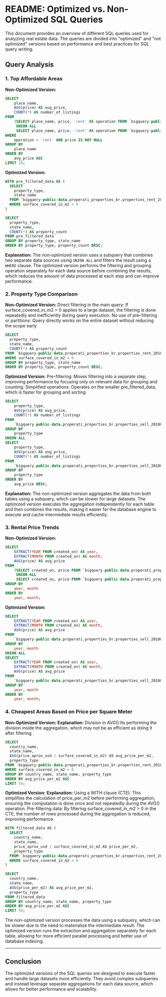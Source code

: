 # README: Optimized vs. Non-Optimized SQL Queries

This document provides an overview of different SQL queries used for analyzing real estate data. The queries are divided into "optimized" and "not optimized" versions based on performance and best practices for SQL query writing.

## Query Analysis

### 1. Top Affordable Areas

**Non-Optimized Version:**
```sql
SELECT  
    place_name,
    AVG(price) AS avg_price,
    COUNT(*) AS number_of_listings
FROM 
    (SELECT place_name, price, 'rent' AS operation FROM `bigquery-public-data.properati_properties_br.properties_rent_201801`
     UNION ALL
     SELECT place_name, price, 'rent' AS operation FROM `bigquery-public-data.properati_properties_br.properties_rent_201802`) AS all_properties
WHERE 
    operation = 'rent' AND price IS NOT NULL
GROUP BY 
    place_name
ORDER BY 
    avg_price ASC
LIMIT 10;
```

**Optimized Version:**

```sql
WITH pre_filtered_data AS (
  SELECT 
    property_type,
    state_name
  FROM `bigquery-public-data.properati_properties_br.properties_rent_201802`
  WHERE surface_covered_in_m2 > 0
)

SELECT 
  property_type,
  state_name,
  COUNT(*) AS property_count
FROM pre_filtered_data
GROUP BY property_type, state_name
ORDER BY property_type, property_count DESC;

```

**Explanation:** 
The non-optimized version uses a subquery that combines two separate data sources using `UNION ALL` and filters the result using a `WHERE` clause. The optimized version performs the filtering and grouping operation separately for each data source before combining the results, which reduces the amount of data processed at each step and can improve performance.

### 2. Property Type Comparison

**Non-Optimized Version:**
    Direct filtering in the main query:
    If surface_covered_in_m2 > 0 applies to a large dataset, the filtering is done repeatedly and inefficiently during query execution.
    No use of pre-filtering or partitions:
    Query directly works on the entire dataset without reducing the scope early
```sql
SELECT 
  property_type,
  state_name,
  COUNT(*) AS property_count
FROM `bigquery-public-data.properati_properties_br.properties_rent_201802`
WHERE surface_covered_in_m2 > 0
GROUP BY property_type, state_name
ORDER BY property_type, property_count DESC;

```

**Optimized Version:**
    Pre-filtering:
    Moves filtering into a separate step, improving performance by focusing only on relevant data for grouping and counting.
    Simplified operations:
    Operates on the smaller pre_filtered_data, which is faster for grouping and sorting
```sql
SELECT 
    property_type,
    AVG(price) AS avg_price,
    COUNT(*) AS number_of_listings
FROM 
    `bigquery-public-data.properati_properties_br.properties_sell_201801`
GROUP BY 
    property_type
UNION ALL
SELECT 
    property_type,
    AVG(price) AS avg_price,
    COUNT(*) AS number_of_listings
FROM 
    `bigquery-public-data.properati_properties_br.properties_sell_201802`
GROUP BY 
    property_type
ORDER BY 
    avg_price DESC;
```

**Explanation:**
The non-optimized version aggregates the data from both tables using a subquery, which can be slower for large datasets. The optimized version executes the aggregation independently for each table and then combines the results, making it easier for the database engine to execute and cache intermediate results efficiently.

### 3. Rental Price Trends

**Non-Optimized Version:**
```sql
SELECT 
    EXTRACT(YEAR FROM created_on) AS year,
    EXTRACT(MONTH FROM created_on) AS month,
    AVG(price) AS avg_price
FROM 
    (SELECT created_on, price FROM `bigquery-public-data.properati_properties_br.properties_sell_201801`
     UNION ALL
     SELECT created_on, price FROM `bigquery-public-data.properati_properties_br.properties_sell_201802`) AS all_properties
GROUP BY 
    year, month
ORDER BY 
    year, month;
```

**Optimized Version:**
```sql
SELECT 
    EXTRACT(YEAR FROM created_on) AS year,
    EXTRACT(MONTH FROM created_on) AS month,
    AVG(price) AS avg_price
FROM 
    `bigquery-public-data.properati_properties_br.properties_sell_201801`
GROUP BY 
    year, month
UNION ALL
SELECT 
    EXTRACT(YEAR FROM created_on) AS year,
    EXTRACT(MONTH FROM created_on) AS month,
    AVG(price) AS avg_price
FROM 
    `bigquery-public-data.properati_properties_br.properties_sell_201802`
GROUP BY 
    year, month
ORDER BY 
    year, month;
```
### 4. Cheapest Areas Based on Price per Square Meter

**Non-Optimized Version:**
**Explanation:**
Division in AVG():Its  performing the division inside the aggregation, which may not be as efficient as doing it after filtering.

```sql
SELECT 
  country_name, 
  state_name, 
  AVG(price_aprox_usd / surface_covered_in_m2) AS avg_price_per_m2,
  property_type
FROM `bigquery-public-data.properati_properties_br.properties_rent_201802`
WHERE surface_covered_in_m2 > 0
GROUP BY country_name, state_name, property_type
ORDER BY avg_price_per_m2 ASC
LIMIT 50;

```
**Optimized Version:**
**Explanation:**
Using a WITH clause (CTE): This simplifies the calculation of price_per_m2 before performing aggregation, ensuring the computation is done once and not repeatedly during the AVG() operation.
Pre-filtering data: By filtering surface_covered_in_m2 > 0 in the CTE, the number of rows processed during the aggregation is reduced, improving performance.
```sql
WITH filtered_data AS (
  SELECT 
    country_name, 
    state_name, 
    price_aprox_usd / surface_covered_in_m2 AS price_per_m2,
    property_type
  FROM `bigquery-public-data.properati_properties_br.properties_rent_201802`
  WHERE surface_covered_in_m2 > 0
)

SELECT 
  country_name, 
  state_name, 
  AVG(price_per_m2) AS avg_price_per_m2,
  property_type
FROM filtered_data
GROUP BY country_name, state_name, property_type
ORDER BY avg_price_per_m2 ASC
LIMIT 50;

```
The non-optimized version processes the data using a subquery, which can be slower due to the need to materialize the intermediate result. The optimized version runs the extraction and aggregation separately for each table, allowing for more efficient parallel processing and better use of database indexing.

---

## Conclusion

The optimized versions of the SQL queries are designed to execute faster and handle large datasets more efficiently. They avoid complex subqueries and instead leverage separate aggregations for each data source, which allows for better performance and scalability.

